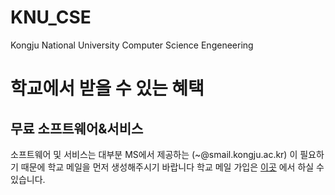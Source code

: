 # KNU_CSE
Kongju National University Computer Science Engeneering

# 학교에서 받을 수 있는 혜택
## 무료 소프트웨어&서비스
소프트웨어 및 서비스는 대부분 MS에서 제공하는 (~@smail.kongju.ac.kr) 이 필요하기 때문에 학교 메일을 먼저 생성해주시기 바랍니다
학교 메일 가입은 [이곳](http://portal.kongju.ac.kr/knu/statics/n_sw_Office365.jsp) 에서 하실 수 있습니다.
